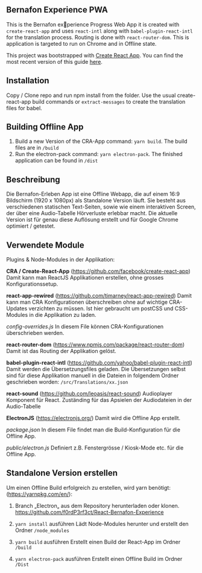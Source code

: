 ## Bernafon Experience PWA

This is the Bernafon experience Progress Web App it is created with `create-react-app` and uses `react-intl` along with `babel-plugin-react-intl` for the translation process.
Routing is done with `react-router-dom`. This is application is targeted to run on Chrome and in Offline state.

This project was bootstrapped with [Create React App](https://github.com/facebookincubator/create-react-app).
You can find the most recent version of this guide [here](https://github.com/facebookincubator/create-react-app/blob/master/packages/react-scripts/template/README.md).

## Installation
Copy / Clone repo and run npm install from the folder. Use the usual create-react-app build commands or `extract-messages` to create the translation files for babel.

## Building Offline App
1. Build a new Version of the CRA-App command: `yarn build`. The build files are in `/build`
2. Run the electron-pack command: `yarn electron-pack`.  The finished application can be found in `/dist`

## Beschreibung
Die Bernafon-Erleben App ist eine Offline Webapp, die auf einem 16:9 Bildschirm (1920 x 1080px) als 
Standalone Version läuft. Sie besteht aus verschiedenen statischen Text-Seiten, sowie wie einem interaktiven Screen, der über eine Audio-Tabelle Hörverluste erlebbar macht. Die aktuelle Version ist für genau diese Auflösung erstellt und für Google Chrome optimiert / getestet.

## Verwendete Module
Plugins & Node-Modules in der Applikation:

**CRA / Create-React-App** 
(https://github.com/facebook/create-react-app) 
Damit kann man ReactJS Applikationen erstellen, ohne grosses Konfigurationssetup. 

**react-app-rewired** 
(https://github.com/timarney/react-app-rewired)
Damit kann man CRA Konfigurationen überschreiben ohne auf wichtige CRA-Updates verzichten zu müssen. 
Ist hier gebraucht um postCSS und CSS-Modules in die Applikation zu laden.

*config-overrides.js*
In diesem File können CRA-Konfigurationen überschrieben werden.

**react-router-dom** 
(https://www.npmjs.com/package/react-router-dom)
Damit ist das Routing der Applikation gelöst.

**babel-plugin-react-intl** 
(https://github.com/yahoo/babel-plugin-react-intl)
Damit werden die Übersetzungsfiles geladen. Die Übersetzungen selbst sind für diese Applikation manuell in die Dateien in folgendem Ordner geschrieben worden: `/src/Translations/xx.json`

**react-sound** 
(https://github.com/leoasis/react-sound)
Audioplayer Komponent für React. Zuständing für das Apsielen der Audiodateien in der Audio-Tabelle

**ElectronJS**
(https://electronjs.org/) 
Damit wird die Offline App erstellt.

*package.json*
In diesem File findet man die Build-Konfiguration für die Offline App.

*public/electron.js*
Definiert z.B. Fenstergrösse / Kiosk-Mode etc. für die Offline App. 

## Standalone Version erstellen
Um einen Offline Build erfolgreich zu erstellen, wird yarn benötigt: (https://yarnpkg.com/en/):

1. Branch „Electron„ aus dem Repository herunterladen oder klonen.
https://github.com/f0rdP3rf3ct/React-Bernafon-Experience

2. `yarn install` ausführen
Lädt Node-Modules herunter und erstellt den Ordner `/node_modules`

3. `yarn build` ausführen 
Erstellt einen Build der React-App im Ordner `/build`

4. `yarn electron-pack` ausführen
Erstellt einen Offline Build im Ordner `/Dist`



